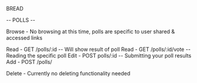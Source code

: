 BREAD

-- POLLS --

Browse - No browsing at this time, polls are specific to user shared & accessed links

Read - GET /polls/:id -- Will show result of poll
Read - GET /polls/:id/vote -- Reading the specific poll
Edit - POST polls/:id -- Submitting your poll results
Add - POST /polls/

Delete - Currently no deleting functionality needed
